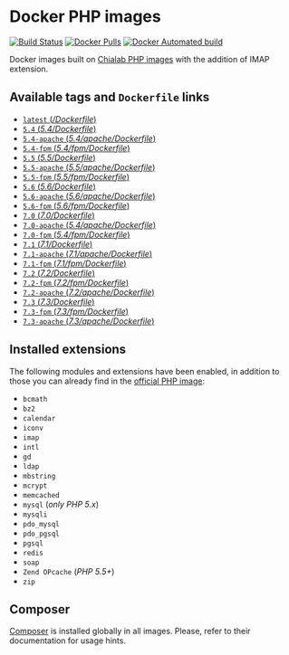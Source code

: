 # Docker PHP images
[![Build Status](https://travis-ci.org/lamasbr/docker-php.svg?branch=master)](https://travis-ci.org/lamasbr/docker-php) [![Docker Pulls](https://img.shields.io/docker/pulls/lamasbr/docker-php.svg)](https://hub.docker.com/r/lamasbr/docker-php/) [![Docker Automated build](https://img.shields.io/docker/automated/lamasbr/docker-php.svg)](https://hub.docker.com/r/lamasbr/docker-php/)

Docker images built on [Chialab PHP images](https://hub.docker.com/r/chialab/php/) with the addition of IMAP extension.

## Available tags and `Dockerfile` links
- [`latest` (_/Dockerfile_)](https://github.com/lamasbr/docker-php/blob/master/Dockerfile)
- [`5.4` (_5.4/Dockerfile_)](https://github.com/lamasbr/docker-php/blob/master/5.4/Dockerfile)
- [`5.4-apache` (_5.4/apache/Dockerfile_)](https://github.com/lamasbr/docker-php/blob/master/5.4/apache/Dockerfile)
- [`5.4-fpm` (_5.4/fpm/Dockerfile_)](https://github.com/lamasbr/docker-php/blob/master/5.4/fpm/Dockerfile)
- [`5.5` (_5.5/Dockerfile_)](https://github.com/lamasbr/docker-php/blob/master/5.5/Dockerfile)
- [`5.5-apache` (_5.5/apache/Dockerfile_)](https://github.com/lamasbr/docker-php/blob/master/5.5/apache/Dockerfile)
- [`5.5-fpm` (_5.5/fpm/Dockerfile_)](https://github.com/lamasbr/docker-php/blob/master/5.5/fpm/Dockerfile)
- [`5.6` (_5.6/Dockerfile_)](https://github.com/lamasbr/docker-php/blob/master/5.6/Dockerfile)
- [`5.6-apache` (_5.6/apache/Dockerfile_)](https://github.com/lamasbr/docker-php/blob/master/5.6/apache/Dockerfile)
- [`5.6-fpm` (_5.6/fpm/Dockerfile_)](https://github.com/lamasbr/docker-php/blob/master/5.6/fpm/Dockerfile)
- [`7.0` (_7.0/Dockerfile_)](https://github.com/lamasbr/docker-php/blob/master/7.0/Dockerfile)
- [`7.0-apache` (_5.4/apache/Dockerfile_)](https://github.com/lamasbr/docker-php/blob/master/7.0/apache/Dockerfile)
- [`7.0-fpm` (_5.4/fpm/Dockerfile_)](https://github.com/lamasbr/docker-php/blob/master/7.0/fpm/Dockerfile)
- [`7.1` (_7.1/Dockerfile_)](https://github.com/lamasbr/docker-php/blob/master/7.1/Dockerfile)
- [`7.1-apache` (_7.1/apache/Dockerfile_)](https://github.com/lamasbr/docker-php/blob/master/7.1/apache/Dockerfile)
- [`7.1-fpm` (_7.1/fpm/Dockerfile_)](https://github.com/lamasbr/docker-php/blob/master/7.1/fpm/Dockerfile)
- [`7.2` (_7.2/Dockerfile_)](https://github.com/lamasbr/docker-php/blob/master/7.2/Dockerfile)
- [`7.2-fpm` (_7.2/fpm/Dockerfile_)](https://github.com/lamasbr/docker-php/blob/master/7.2/fpm/Dockerfile)
- [`7.2-apache` (_7.2/apache/Dockerfile_)](https://github.com/lamasbr/docker-php/blob/master/7.2/apache/Dockerfile)
- [`7.3` (_7.3/Dockerfile_)](https://github.com/lamasbr/docker-php/blob/master/7.3/Dockerfile)
- [`7.3-fpm` (_7.3/fpm/Dockerfile_)](https://github.com/lamasbr/docker-php/blob/master/7.3/fpm/Dockerfile)
- [`7.3-apache` (_7.3/apache/Dockerfile_)](https://github.com/lamasbr/docker-php/blob/master/7.3/apache/Dockerfile)

## Installed extensions
The following modules and extensions have been enabled, in addition to those you can already find in the [official PHP image](https://hub.docker.com/_/php):

- `bcmath`
- `bz2`
- `calendar`
- `iconv`
- `imap`
- `intl`
- `gd`
- `ldap`
- `mbstring`
- `mcrypt`
- `memcached`
- `mysql` (_only PHP 5.x_)
- `mysqli`
- `pdo_mysql`
- `pdo_pgsql`
- `pgsql`
- `redis`
- `soap`
- `Zend OPcache` (_PHP 5.5+_)
- `zip`

## Composer
[Composer](https://getcomposer.org) is installed globally in all images. Please, refer to their documentation for usage hints.